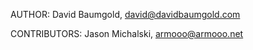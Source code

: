 AUTHOR:
    David Baumgold, <david@davidbaumgold.com>

CONTRIBUTORS:
    Jason Michalski, <armooo@armooo.net>

